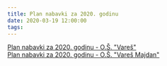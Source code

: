 ```yaml
---
title: Plan nabavki za 2020. godinu
date: 2020-03-19 12:00:00
tags:
---
```

<a href="/uploads/Plan-nabavki-za-2020g-OS-Vares.pdf">Plan nabavki za 2020. godinu - O.Š. "Vareš"</a><br>
<a href="/uploads/Plan-nabavki-za-2020g-OS-Vares-Majdan.pdf">Plan nabavki za 2020. godinu - O.Š. "Vareš Majdan"</a>